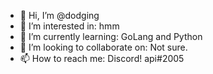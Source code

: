 - 👋 Hi, I’m @dodging
- 👀 I’m interested in: hmm
- 🌱 I’m currently learning: GoLang and Python
- 💞️ I’m looking to collaborate on: Not sure.
- 📫 How to reach me: Discord! api#2005

<!---
dodging/dodging is a ✨ special ✨ repository because its `README.md` (this file) appears on your GitHub profile.
You can click the Preview link to take a look at your changes.
--->
